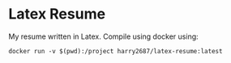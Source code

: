 # Latex Resume

My resume written in Latex. Compile using docker using:
```
docker run -v $(pwd):/project harry2687/latex-resume:latest
```